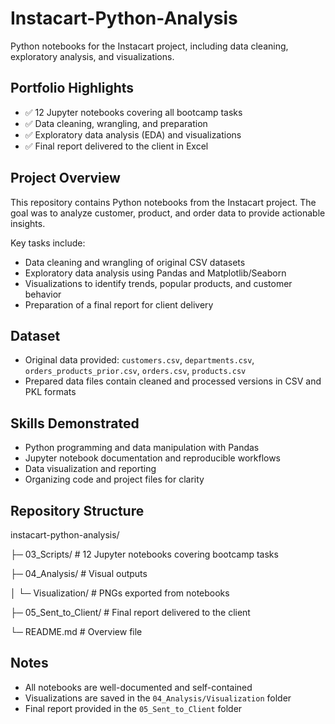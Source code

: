# Instacart-Python-Analysis
Python notebooks for the Instacart project, including data cleaning, exploratory analysis, and visualizations.


## Portfolio Highlights
- ✅ 12 Jupyter notebooks covering all bootcamp tasks
- ✅ Data cleaning, wrangling, and preparation
- ✅ Exploratory data analysis (EDA) and visualizations
- ✅ Final report delivered to the client in Excel

## Project Overview
This repository contains Python notebooks from the Instacart project. The goal was to analyze customer, product, and order data to provide actionable insights.

Key tasks include:
- Data cleaning and wrangling of original CSV datasets
- Exploratory data analysis using Pandas and Matplotlib/Seaborn
- Visualizations to identify trends, popular products, and customer behavior
- Preparation of a final report for client delivery

## Dataset
- Original data provided: `customers.csv`, `departments.csv`, `orders_products_prior.csv`, `orders.csv`, `products.csv`
- Prepared data files contain cleaned and processed versions in CSV and PKL formats

## Skills Demonstrated
- Python programming and data manipulation with Pandas
- Jupyter notebook documentation and reproducible workflows
- Data visualization and reporting
- Organizing code and project files for clarity

## Repository Structure
instacart-python-analysis/

├─ 03_Scripts/        # 12 Jupyter notebooks covering bootcamp tasks

├─ 04_Analysis/       # Visual outputs

│   └─ Visualization/ # PNGs exported from notebooks

├─ 05_Sent_to_Client/ # Final report delivered to the client

└─ README.md          # Overview file

## Notes
- All notebooks are well-documented and self-contained
- Visualizations are saved in the `04_Analysis/Visualization` folder
- Final report provided in the `05_Sent_to_Client` folder
